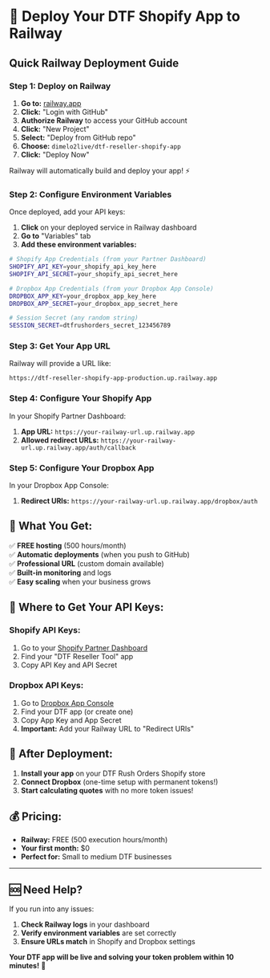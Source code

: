 # 🚀 Deploy Your DTF Shopify App to Railway

## Quick Railway Deployment Guide

### **Step 1: Deploy on Railway**
1. **Go to:** [railway.app](https://railway.app)
2. **Click:** "Login with GitHub" 
3. **Authorize Railway** to access your GitHub account
4. **Click:** "New Project"
5. **Select:** "Deploy from GitHub repo"
6. **Choose:** `dimelo2live/dtf-reseller-shopify-app`
7. **Click:** "Deploy Now"

Railway will automatically build and deploy your app! ⚡

### **Step 2: Configure Environment Variables**

Once deployed, add your API keys:

1. **Click** on your deployed service in Railway dashboard
2. **Go to** "Variables" tab
3. **Add these environment variables:**

```bash
# Shopify App Credentials (from your Partner Dashboard)
SHOPIFY_API_KEY=your_shopify_api_key_here
SHOPIFY_API_SECRET=your_shopify_api_secret_here

# Dropbox App Credentials (from your Dropbox App Console)
DROPBOX_APP_KEY=your_dropbox_app_key_here
DROPBOX_APP_SECRET=your_dropbox_app_secret_here

# Session Secret (any random string)
SESSION_SECRET=dtfrushorders_secret_123456789
```

### **Step 3: Get Your App URL**

Railway will provide a URL like:
```
https://dtf-reseller-shopify-app-production.up.railway.app
```

### **Step 4: Configure Your Shopify App**

In your Shopify Partner Dashboard:

1. **App URL:** `https://your-railway-url.up.railway.app`
2. **Allowed redirect URLs:** `https://your-railway-url.up.railway.app/auth/callback`

### **Step 5: Configure Your Dropbox App**

In your Dropbox App Console:

1. **Redirect URIs:** `https://your-railway-url.up.railway.app/dropbox/auth`

## 🎯 **What You Get:**

✅ **FREE hosting** (500 hours/month)  
✅ **Automatic deployments** (when you push to GitHub)  
✅ **Professional URL** (custom domain available)  
✅ **Built-in monitoring** and logs  
✅ **Easy scaling** when your business grows  

## 🔧 **Where to Get Your API Keys:**

### **Shopify API Keys:**
1. Go to your [Shopify Partner Dashboard](https://partners.shopify.com)
2. Find your "DTF Reseller Tool" app
3. Copy API Key and API Secret

### **Dropbox API Keys:**
1. Go to [Dropbox App Console](https://www.dropbox.com/developers/apps)
2. Find your DTF app (or create one)
3. Copy App Key and App Secret
4. **Important:** Add your Railway URL to "Redirect URIs"

## 🎉 **After Deployment:**

1. **Install your app** on your DTF Rush Orders Shopify store
2. **Connect Dropbox** (one-time setup with permanent tokens!)
3. **Start calculating quotes** with no more token issues!

## 💰 **Pricing:**
- **Railway:** FREE (500 execution hours/month)
- **Your first month:** $0
- **Perfect for:** Small to medium DTF businesses

---

## 🆘 **Need Help?**

If you run into any issues:

1. **Check Railway logs** in your dashboard
2. **Verify environment variables** are set correctly
3. **Ensure URLs match** in Shopify and Dropbox settings

**Your DTF app will be live and solving your token problem within 10 minutes!** 🚀
